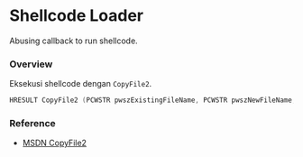# Shellcode Loader

Abusing callback to run shellcode.

### Overview

Eksekusi shellcode dengan `CopyFile2`.

```c++
HRESULT CopyFile2 (PCWSTR pwszExistingFileName, PCWSTR pwszNewFileName, COPYFILE2_EXTENDED_PARAMETERS pExtendedParameters);
```

### Reference 

- [MSDN CopyFile2](https://docs.microsoft.com/en-us/windows/win32/api/winbase/nf-winbase-copyfile2)